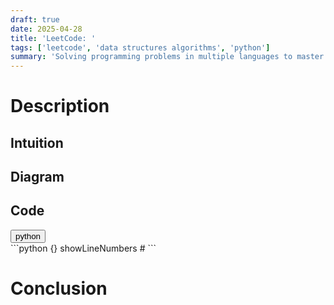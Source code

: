 ```yaml
---
draft: true
date: 2025-04-28
title: 'LeetCode: '
tags: ['leetcode', 'data structures algorithms', 'python']
summary: 'Solving programming problems in multiple languages to master syntax, data structures, and algorithms.'
---
```


# Description

## Intuition

## Diagram

## Code

<div className="tab-group">
  <div className="tab">
    <button id="python" className="tablinks">python</button>
  </div>

  <div id="python" className="tabcontent">
    ```python {} showLineNumbers
    #
    ```
  </div>
</div>

# Conclusion
